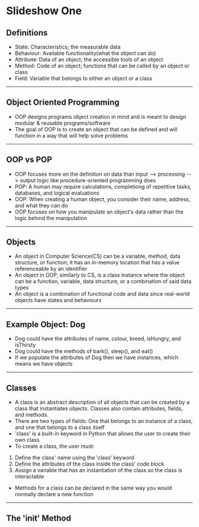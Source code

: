 # Slideshow One

**Definitions**
------
* State: Characteristics; the measurable data
* Behaviour: Available functionality(what the object can do)
* Attribute: Data of an object; the accessible tools of an object
* Method: Code of an object; functions that can be called by an object or class
* Field: Variable that belongs to either an object or a class
------
**Object Oriented Programming**
------
* OOP designs programs object creation in mind and is meant to design modular & reusable programs/software
* The goal of OOP is to create an object that can be defined and will function in a way that will help solve problems
------
**OOP vs POP**
------
* OOP focuses more on the definition on data than input --> processing --> output logic like procedure-oriented programming does
* POP: A human may require calculations, completiong of repetitive tasks, databases, and logical evaluations
* OOP: When creating a human object, you consider their name, address, and what they can do
* OOP focuses on how you manipulate an object's data rather than the logic behind the manipulation
------
**Objects**
------
* An object in Computer Science(CS) can be a variable, method, data structure, or function; it has an in-memory location that has a value referenceable by an identifier
* An object in OOP, similarly to CS, is a class instance where the object can be a function, variable, data structure, or a combination of said data types
* An object is a combination of functional code and data since real-world objects have states and behaviours
------
**Example Object: Dog**
------
* Dog could have the attributes of name, colour, breed, isHungry, and isThirsty
* Dog could have the methods of bark(), sleep(), and eat()
* If we populate the attributes of Dog then we have instances, which means we have objects
------
**Classes**
------
* A class is an abstract description of all objects that can be created by a class that instantiates objects.  Classes also contain attributes, fields, and methods.
* There are two types of fields: One that belongs to an instance of a class, and one that belongs to a class itself
* 'class' is a built-in keyword in Python that allows the user to create their own class
* To create a class, the user must:
1. Define the class' name using the 'class' keyword
2. Define the attributes of the class inside the class' code block
3. Assign a variable that has an instantiation of the class so the class is interactable
* Methods for a class can be declared in the same way you would normally declare a new function
------
**The '__init__' Method**
------
